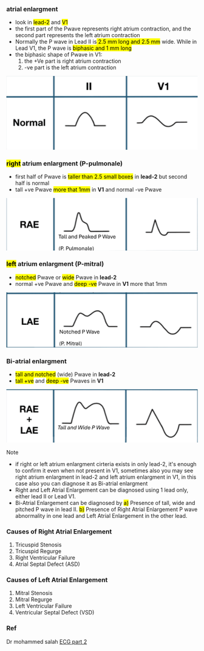### atrial enlargment
- look in <mark>lead-2</mark> and <mark>V1</mark>
- the first part of the Pwave represents right atrium contraction, and the second part represents the left atrium contraction
- Normally the P wave in Lead II is<mark> 2.5 mm long and 2.5 mm</mark> wide. While in Lead V1, the P wave is <mark>biphasic and 1 mm long</mark>
- the biphasic shape of Pwave in V1:
  1. the +Ve part is right atrium contraction
  2. -ve part is the left atrium contraction

![](./imgs/normal-Pwave.png)

### <mark>right</mark> atrium enlargment (P-pulmonale)
- first half of Pwave is <mark>taller than 2.5 small boxes</mark> in **lead-2** but second half is normal
- tall +ve Pwave <mark>more that 1mm</mark> in **V1** and normal -ve Pwave 

![](./imgs/RAE.png)

### <mark>left</mark> atrium enlargment (P-mitral)
- <mark>notched</mark> Pwave or <mark>wide</mark> Pwave in **lead-2**
- normal +ve Pwave and <mark>deep -ve</mark> Pwave in **V1** more that 1mm

![](./imgs/LAE.png)

### Bi-atrial enlargment
- <mark>tall and notched</mark> (wide) Pwave in **lead-2**
- <mark>tall +ve</mark> and <mark>deep -ve</mark> Pwaves in **V1**

![](./imgs/BAE.png)

> [!NOTE]
> - if right or left atrium enlargment cirteria exists in only lead-2, it's enough to confirm it even when not present in V1, sometimes also you may see right atrium enlargment in lead-2 and left atrium enlargment in V1, in this case also you can diagnose it as Bi-atrial enlargment
> - Right and Left Atrial Enlargement can be diagnosed using 1 lead only, either lead II or Lead V1.
> - Bi-Atrial Enlargement can be diagnosed by <mark>a)</mark> Presence of tall, wide and pitched P wave in lead II. <mark>b)</mark> Presence of Right Atrial Enlargement P wave abnormality in one lead and Left Atrial Enlargement in the other lead.

### Causes of Right Atrial Enlargement 
1. Tricuspid Stenosis
2. Tricuspid Regurge
3. Right Ventricular Failure
4. Atrial Septal Defect (ASD)
### Causes of Left Atrial Enlargement
1. Mitral Stenosis
2. Mitral Regurge
3. Left Ventricular Failure
4. Ventricular Septal Defect (VSD)

### Ref
Dr mohammed salah [ECG part 2](https://youtu.be/FKHwLrwsG_4?si=p7QC9XIojXwrnfGD)
